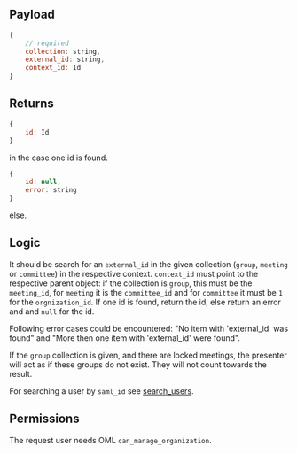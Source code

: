 ## Payload
```js
{
    // required
    collection: string,
    external_id: string,
    context_id: Id
}
```
## Returns
```js
{
    id: Id
}
```
in the case one id is found.
```js
{
    id: null,
    error: string
}
```
else.

## Logic

It should be search for an `external_id` in the given collection (`group`, `meeting` or `committee`) in the respective context. `context_id` must point to the respective parent object: if the collection is `group`, this must be the `meeting_id`, for `meeting` it is the `committee_id` and for `committee` it must be `1` for the `orgnization_id`. If one id is found, return the id, else return an error and and `null` for the id.

Following error cases could be encountered: "No item with 'external_id' was found" and "More then one item with 'external_id' were found".

If the `group` collection is given, and there are locked meetings, the presenter will act as if these groups do not exist. They will not count towards the result.

For searching a user by `saml_id` see [search_users](search_users.md).

## Permissions
The request user needs OML `can_manage_organization`.
